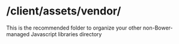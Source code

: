 # /client/assets/vendor/

This is the recommended folder to organize your other non-Bower-managed Javascript libraries directory